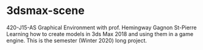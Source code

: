 # 3dsmax-scene
420-J15-AS Graphical Environment with prof. Hemingway Gagnon St-Pierre
Learning how to create models in 3ds Max 2018 and using them in a game engine.
This is the semester (Winter 2020) long project.

